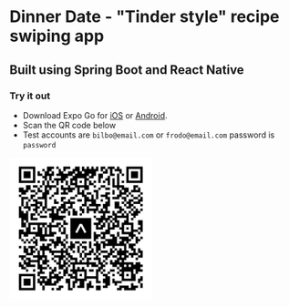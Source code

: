 # Dinner Date - "Tinder style" recipe swiping app
## Built using Spring Boot and React Native
### Try it out
- Download Expo Go for [iOS](https://apps.apple.com/us/app/expo-go/id982107779) or [Android](https://play.google.com/store/apps/details?id=host.exp.exponent&hl=en_CA&pli=1).
- Scan the QR code below
- Test accounts are `bilbo@email.com` or `frodo@email.com` password is `password`

<img src="/frontend/eas-update.svg" width="250" />

